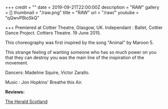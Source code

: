 +++
credit = ""
date = 2019-09-21T22:00:00Z
description = "RAW"
gallery = []
thumbnail = "/raw.png"
title = "RAW"
url = "/raw/"
youtube = "qQwvPBioSkQ"

+++
Premiered at Cottier Theatre, Glasgow, UK. Independant : Ballet, Cottier Dance Project. Cottiers Theatre. 19 June 2015.

This choreography was first inspired by the song "Animal" by Maroon 5.

This strange feeling of wanting someone who has so much power on you that they can destroy you was the main line of the inspiration of the movement.

Dancers: Madeline Squire, Victor Zarallo.

Music : Jon Hopkins' Breathe this Air.

 **Reviews:** 

 [The Herald Scotland](https://www.heraldscotland.com/arts_ents/13413821.Dance_review__Independent_Ballet/) 